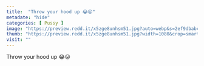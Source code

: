 ```yaml
---
title:  "Throw your hood up 😂😝"
metadate: "hide"
categories: [ Pussy ]
image: "https://preview.redd.it/x5zge8unhsm51.jpg?auto=webp&s=2ef9dbabc4542eac7b37ed567e14af0244babe09"
thumb: "https://preview.redd.it/x5zge8unhsm51.jpg?width=1080&crop=smart&auto=webp&s=9567c70a25786eebf30da37a432c3e19efa0ea36"
visit: ""
---
```

Throw your hood up 😂😝
